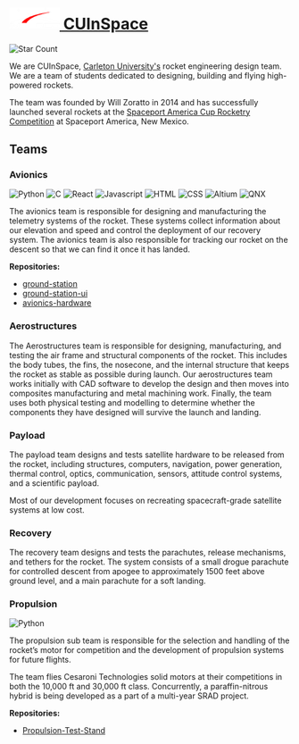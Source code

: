 <div align="left">
    <a href="https://www.cuinspace.ca/">
        <h1>
            <img alt="CUInSpace Logo" src="https://github.com/CarletonURocketry/.github/blob/main/profile/logo.png" style="margin: 0 0 2px 0;" width="90px"/>
            CUInSpace
        </h1>
    </a>
</div>

![Star Count][star-count]

We are CUInSpace, [Carleton University's][cu-website] rocket engineering design team. We are a team of students 
dedicated to designing, building and flying high-powered rockets.

The team was founded by Will Zoratto in 2014 and has successfully launched several rockets at the [Spaceport America Cup
Rocketry Competition][spaceport] at Spaceport America, New Mexico.

## Teams

### Avionics

<img alt="Python" src="https://img.shields.io/badge/-Python-ffbc03?&logo=Python&style=for-the-badge" /> <img alt="C" src="https://img.shields.io/badge/C-00599C?&logo=c&style=for-the-badge" /> <img alt="React" src="https://img.shields.io/badge/react-%2320232a.svg?style=for-the-badge&logo=react&logoColor=%2361DAFB"> <img alt="Javascript" src="https://img.shields.io/badge/Javascript-f7df1e?style=for-the-badge&logo=Javascript&logoColor=black"/> <img alt="HTML" src="https://img.shields.io/badge/HTML-F05032?style=for-the-badge&logo=html5&logoColor=white"/> <img alt="CSS" src="https://img.shields.io/badge/CSS-46a2f1?style=for-the-badge&logo=css3&logoColor=white"/> <img alt="Altium" src="https://img.shields.io/badge/altium%20designer-A5915F?style=for-the-badge&logo=altium%20designer&logoColor=white" /> <img alt="QNX" src="https://img.shields.io/badge/QNX-000000.svg?style=for-the-badge&logo=blackberry&logoColor=white"/>
<br />

The avionics team is responsible for designing and manufacturing the telemetry systems of the rocket. These systems 
collect information about our elevation and speed and control the deployment of our recovery system. The avionics team 
is also responsible for tracking our rocket on the descent so that we can find it once it has landed.

**Repositories:**
- [ground-station](https://github.com/CarletonURocketry/ground-station)
- [ground-station-ui](https://github.com/CarletonURocketry/ground-station-ui)
- [avionics-hardware](https://github.com/CarletonURocketry/avionics-hardware)

### Aerostructures

The Aerostructures team is responsible for designing, manufacturing, and testing the air frame and structural components
of the rocket. This includes the body tubes, the fins, the nosecone, and the internal structure that keeps the rocket as
stable as possible during launch. Our aerostructures team works initially with CAD software to develop the design and 
then moves into composites manufacturing and metal machining work. Finally, the team uses both physical testing and 
modelling to determine whether the components they have designed will survive the launch and landing.

### Payload

The payload team designs and tests satellite hardware to be released from the rocket, including structures, computers, 
navigation, power generation, thermal control, optics, communication, sensors, attitude control systems, and a 
scientific payload.

Most of our development focuses on recreating spacecraft-grade satellite systems at low cost.

### Recovery

The recovery team designs and tests the parachutes, release mechanisms, and tethers for the rocket. The system consists
of a small drogue parachute for controlled descent from apogee to approximately 1500 feet above ground level, and a main
parachute for a soft landing.

### Propulsion

<img alt="Python" src="https://img.shields.io/badge/-Python-ffbc03?&logo=Python&style=for-the-badge" />

The propulsion sub team is responsible for the selection and handling of the rocket’s motor for competition and the 
development of propulsion systems for future flights.

The team flies Cesaroni Technologies solid motors at their competitions in both the 10,000 ft and 30,000 ft class. 
Concurrently, a paraffin-nitrous hybrid is being developed as a part of a multi-year SRAD project.

**Repositories:**
- [Propulsion-Test-Stand](https://github.com/CarletonURocketry/Propulsion-Test-Stand)

<!--- Links --->
[cu-website]: https://carleton.ca/
[spaceport]: https://spaceportamericacup.com/
[star-count]: https://img.shields.io/badge/dynamic/json?logo=github&logoColor=white&label=Stars&labelColor=black&color=gold&style=for-the-badge&query=%24.stars&url=https://api.github-star-counter.workers.dev/user/CarletonURocketry
